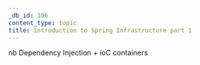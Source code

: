 ```yaml
---
_db_id: 106
content_type: topic
title: Introduction to Spring Infrastructure part 1
---
```


nb Dependency Injection + ioC containers
